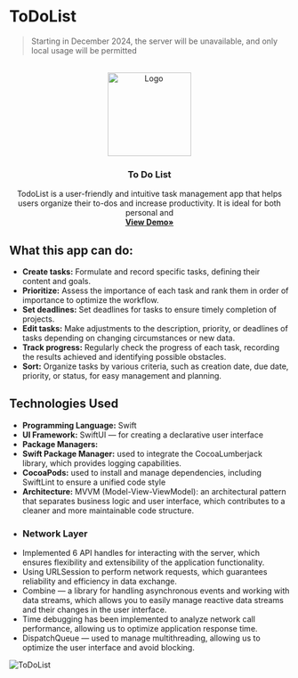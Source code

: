 # ToDoList
> Starting in December 2024, the server will be unavailable, and only local usage will be permitted
<br />
<div align="center">
  <a href="https://github.com/vikasmetvikasmet">
    <img src="https://github.com/user-attachments/assets/af85fead-5615-419d-9566-4e4c159b75e5" alt="Logo" width="150" height="150">
  </a>

  <h3 align="center">To Do List </h3>

  <p align="center">
  TodoList is a user-friendly and intuitive task management app that helps users organize their to-dos and increase productivity. It is ideal for both personal and
    <br />
    <a href="https://github.com/vikasmetvikasmet/ToDoList"><strong>View Demo»</strong></a>
  </p>
</div>


## What this app can do:
- **Create tasks:** Formulate and record specific tasks, defining their content and goals.
- **Prioritize:** Assess the importance of each task and rank them in order of importance to optimize the workflow.
- **Set deadlines:** Set deadlines for tasks to ensure timely completion of projects.
- **Edit tasks:** Make adjustments to the description, priority, or deadlines of tasks depending on changing circumstances or new data.
- **Track progress:** Regularly check the progress of each task, recording the results achieved and identifying possible obstacles.
- **Sort:** Organize tasks by various criteria, such as creation date, due date, priority, or status, for easy management and planning.


## Technologies Used
- **Programming Language:** Swift
- **UI Framework:** SwiftUI — for creating a declarative user interface
- **Package Managers:**
- **Swift Package Manager:** used to integrate the CocoaLumberjack library, which provides logging capabilities.
- **CocoaPods:** used to install and manage dependencies, including SwiftLint to ensure a unified code style
- **Architecture:** MVVM (Model-View-ViewModel): an architectural pattern that separates business logic and user interface, which contributes to a cleaner and more maintainable code structure.
- ### Network Layer
- Implemented 6 API handles for interacting with the server, which ensures flexibility and extensibility of the application functionality.
- Using URLSession to perform network requests, which guarantees reliability and efficiency in data exchange.
- Combine — a library for handling asynchronous events and working with data streams, which allows you to easily manage reactive data streams and their changes in the user interface.
- Time debugging has been implemented to analyze network call performance, allowing us to optimize application response time.
- DispatchQueue — used to manage multithreading, allowing us to optimize the user interface and avoid blocking.


![ToDoList](https://github.com/user-attachments/assets/86582c54-1c0b-4ab5-992a-681b3426a7af)
